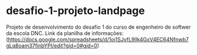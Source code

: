 # desafio-1-projeto-landpage
Projeto de desenvolvimento do desafio 1 do curso de engenheiro de softwer da escola DNC.
Link da planilha de informações: (https://docs.google.com/spreadsheets/d/1oj1SJvfL9llk4GxV4EC64Nfnwb7gLq8oam37finbYPI/edit?gid=0#gid=0)
